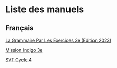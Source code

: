 # Liste des manuels
## Français
[La Grammaire Par Les Exercices 3e (Edition 2023)](../assets/noscans/manuels/tdbordas.pdf)

[Mission Indigo 3e](../assets/noscans/manuels/maths.pdf)

[SVT Cycle 4](https://archive.org/details/svtsciencesdelav0000matt/page/266/mode/2up)


